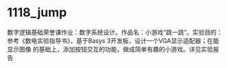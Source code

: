 # 1118_jump
数字逻辑基础荣誉课作业：数字系统设计。作品名：小游戏“跳一跳”。实验目的：参考《数电实验指导书》，基于Basys 3开发板，设计⼀个VGA显⽰适配器；在能显⽰图像 的基础上，添加按钮交互的功能，做成简单有趣的小游戏。详见实验报告
